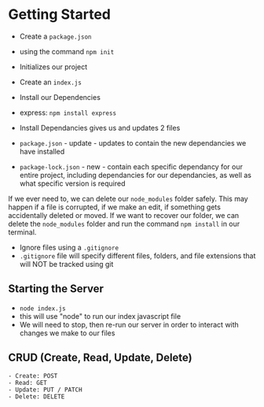# Getting Started
 - Create a `package.json`
  - using the command `npm init`
   - Initializes our project
 - Create an `index.js` 

 - Install our Dependencies
  - express: `npm install express`

  - Install Dependancies gives us and updates 2 files
   - `package.json` - update
    - updates to contain the new dependancies we have installed
   - `package-lock.json` - new
    - contain each specific dependancy for our entire project, including dependancies for our dependancies, as well as what specific version is required 

If we ever need to, we can delete our `node_modules` folder safely. This may happen if a file is corrupted, if we make an edit, if something gets accidentally deleted or moved. If we want to recover our folder, we can delete the `node_modules` folder and run the command `npm install` in our terminal.   

 - Ignore files using a `.gitignore`
  - `.gitignore` file will specify different files, folders, and file extensions that will NOT be tracked using git

  ## Starting the Server
  - `node index.js`
   - this will use "node" to run our index javascript file
   - We will need to stop, then re-run our server in order to interact with changes we make to our files

   ## CRUD (Create, Read, Update, Delete)
    - Create: POST
    - Read: GET
    - Update: PUT / PATCH
    - Delete: DELETE